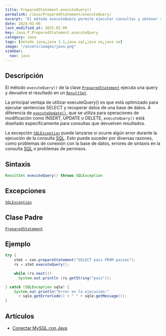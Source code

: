```yaml
---
title: PreparedStatement.executeQuery()
permalink: /Java/PreparedStatement/executeQuery/
excerpt: "El método executeQuery permite ejecutar consultas y obtener resultados en Java."
date: 2024-03-06
last_modified_at: 2025-02-09
key: Java.P.PreparedStatement.executeQuery
category: Java
tags: [metodo java,java 1.1,java.sql,java se,java se]
image: "/assets/images/java.png"
sidebar:
  nav: java
---
```


## Descripción


El método `executeQuery()` de la clase [`PreparedStatement`](https://www.w3api.com/Java/PreparedStatement/) ejecuta una query y devuelve el resultado en un [`ResultSet`](https://www.w3api.com/Java/ResultSet/).


La principal ventaja de utilizar executeQuery() es que está optimizado para ejecutar sentencias SELECT y recuperar datos de una base de datos. A diferencia de [`executeUpdate()`](https://www.w3api.com/Java/PreparedStatement/executeUpdate/), que se utiliza para operaciones de modificación como INSERT, UPDATE o DELETE, `executeQuery()` está diseñado específicamente para consultas que devuelven resultados.


La excepción [`SQLException`](https://www.w3api.com/Java/SQLException/) puede lanzarse si ocurre algún error durante la ejecución de la consulta [SQL](https://www.manualweb.net/sql/). Esto puede suceder por diversas razones, como problemas de conexión con la base de datos, errores de sintaxis en la consulta [SQL](https://www.manualweb.net/sql/) o problemas de permisos.


## Sintaxis


```java
ResultSet executeQuery() throws SQLException
```


## Excepciones


[`SQLException`](https://www.w3api.com/Java/SQLException/)


## Clase Padre


[`PreparedStatement`](https://www.w3api.com/Java/PreparedStatement/)


## Ejemplo


```java
try {
    stmt = con.prepareStatement("SELECT pais FROM paises");
    rs = stmt.executeQuery();

    while (rs.next())
      System.out.println (rs.getString("pais"));

} catch (SQLException sqle) { 
    System.out.println("Error en la ejecución:" 
      + sqle.getErrorCode() + " " + sqle.getMessage());    
}
```


## Artículos

- [Conectar MySQL con Java](https://lineadecodigo.com/java/conectar-mysql-java/)
